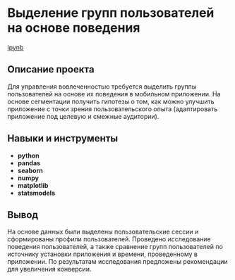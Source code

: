 # Выделение групп пользователей на основе поведения

[ipynb](https://github.com/valerie13110/yandex_practicum/blob/main/Segmentation/Segmentation.ipynb)

## Описание проекта

Для управления вовлеченностью требуется выделить группы пользователей на основе их поведения в мобильном приложении. На основе сегментации получить гипотезы о том, как можно улучшить приложение с точки зрения пользовательского опыта (адаптировать приложение под целевую и смежные аудитории).



## Навыки и инструменты

- **python**
- **pandas**
- **seaborn**
- **numpy**
- **matplotlib**
- **statsmodels**



## Вывод

На основе данных были выделены пользовательские сессии и сформированы профили пользователей. Проведено исследование поведения пользователей, а также сравнение групп пользователей по источнику установки приложения и времени, проведенному в приложении. По результатам исследования предложены рекомендации для увеличения конверсии.
